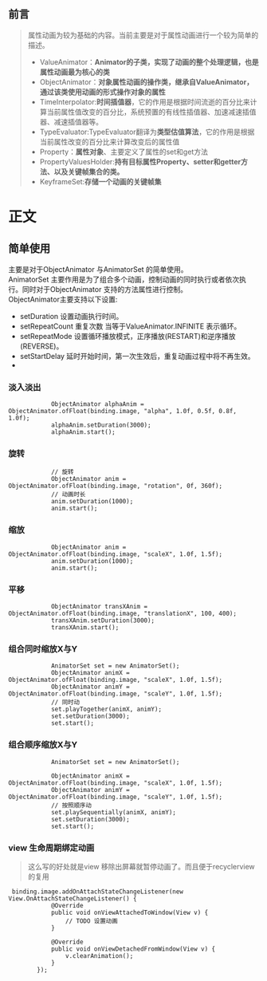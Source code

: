## 前言
> 属性动画为较为基础的内容。当前主要是对于属性动画进行一个较为简单的描述。
> - ValueAnimator：**Animator的子类，实现了动画的整个处理逻辑，也是属性动画最为核心的类**
> - ObjectAnimator：**对象属性动画的操作类，继承自ValueAnimator，通过该类使用动画的形式操作对象的属性**
> - TimeInterpolator:**时间插值器**，它的作用是根据时间流逝的百分比来计算当前属性值改变的百分比，系统预置的有线性插值器、加速减速插值器、减速插值器等。
> - TypeEvaluator:TypeEvaluator翻译为**类型估值算法**，它的作用是根据当前属性改变的百分比来计算改变后的属性值
> - Property：**属性对象**、主要定义了属性的set和get方法
> - PropertyValuesHolder:**持有目标属性Property、setter和getter方法、以及关键帧集合的类。**
> - KeyframeSet:**存储一个动画的关键帧集**
# 正文
## 简单使用
主要是对于ObjectAnimator 与AnimatorSet 的简单使用。<br>
AnimatorSet 主要作用是为了组合多个动画，控制动画的同时执行或者依次执行。同时对于ObjectAnimator 支持的方法属性进行控制。<br>
ObjectAnimator主要支持以下设置:
- setDuration 设置动画执行时间。
- setRepeatCount 重复次数 当等于ValueAnimator.INFINITE 表示循环。
- setRepeatMode 设置循环播放模式，正序播放(RESTART)和逆序播放(REVERSE)。
- setStartDelay 延时开始时间，第一次生效后，重复动画过程中将不再生效。
- 

###  淡入淡出
````aidl
            ObjectAnimator alphaAnim = ObjectAnimator.ofFloat(binding.image, "alpha", 1.0f, 0.5f, 0.8f, 1.0f);
            alphaAnim.setDuration(3000);
            alphaAnim.start();
````
### 旋转 
````aidl
            // 旋转
            ObjectAnimator anim = ObjectAnimator.ofFloat(binding.image, "rotation", 0f, 360f);
            // 动画时长
            anim.setDuration(1000);
            anim.start();
````
### 缩放
````aidl
            ObjectAnimator anim = ObjectAnimator.ofFloat(binding.image, "scaleX", 1.0f, 1.5f);
            anim.setDuration(1000);
            anim.start();
````
### 平移
````aidl
            ObjectAnimator transXAnim = ObjectAnimator.ofFloat(binding.image, "translationX", 100, 400);
            transXAnim.setDuration(3000);
            transXAnim.start();
````
### 组合同时缩放X与Y
````aidl
            AnimatorSet set = new AnimatorSet();
            ObjectAnimator animX = ObjectAnimator.ofFloat(binding.image, "scaleX", 1.0f, 1.5f);
            ObjectAnimator animY = ObjectAnimator.ofFloat(binding.image, "scaleY", 1.0f, 1.5f);
            // 同时动
            set.playTogether(animX, animY);
            set.setDuration(3000);
            set.start();
````
### 组合顺序缩放X与Y
````aidl
            AnimatorSet set = new AnimatorSet();

            ObjectAnimator animX = ObjectAnimator.ofFloat(binding.image, "scaleX", 1.0f, 1.5f);
            ObjectAnimator animY = ObjectAnimator.ofFloat(binding.image, "scaleY", 1.0f, 1.5f);
            // 按照顺序动
            set.playSequentially(animX, animY);
            set.setDuration(3000);
            set.start();
````
### view 生命周期绑定动画
> 这么写的好处就是view 移除出屏幕就暂停动画了。而且便于recyclerview的复用 
````aidl
 binding.image.addOnAttachStateChangeListener(new View.OnAttachStateChangeListener() {
            @Override
            public void onViewAttachedToWindow(View v) {
                // TODO 设置动画 
            }

            @Override
            public void onViewDetachedFromWindow(View v) {
                v.clearAnimation();
            }
        });
````


